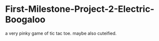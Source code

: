 # First-Milestone-Project-2-Electric-Boogaloo

a very pinky game of tic tac toe. maybe also cuteified.